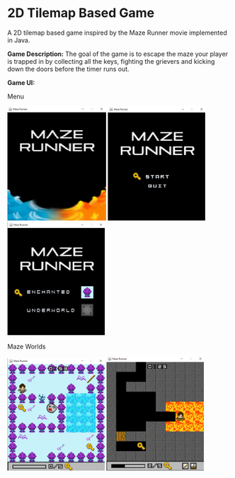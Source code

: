 # 2D Tilemap Based Game 

A 2D tilemap based game inspired by the Maze Runner movie implemented in Java.

**Game Description:**
 The goal of the game is to escape the maze your player is trapped in by collecting all the keys, fighting the grievers and kicking down the doors before the timer runs out. 

**Game UI:**

Menu

<img src="./game_UI/start_screen.png" width=223 >     <img src="./game_UI/start_screen2.png" width=220 >     <img src="./game_UI/selecting_worlds.png" width=220 >





Maze Worlds

<img src="./game_UI/enchanted_world.png" width=220 >     <img src="./game_UI/underowrld_screen.png" width=220 >


